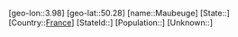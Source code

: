 ﻿---
location: [50.28,3.98]
type: City
tags:
- geo/City


SpocWebEntityId: 32347
isDeleted: false
confidential: public

---
[geo-lon::3.98]
[geo-lat::50.28]
[name::Maubeuge]
[State::]
[Country::[France](geo/Continent/Europe/France.md)]
[StateId::]
[Population::]
[Unknown::]

